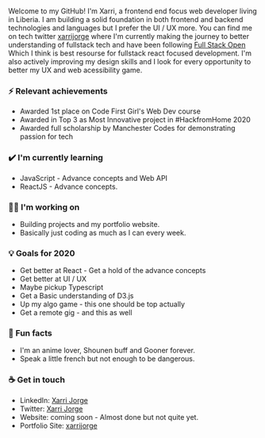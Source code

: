 <br>
<br>
Welcome to my GitHub! I'm Xarri, a frontend end focus web developer living in Liberia. I am building a solid foundation in both frontend and backend technologies and languages but I prefer the UI / UX more. You can find me on tech twitter <a href = "https://twitter.com/xarrijorge">xarrijorge</a> where I'm currently making the journey to better understanding of fullstack tech and have been following <a href="https://fullstackopen.com/en">Full Stack Open</a> Which I think is best resourse for fullstack react focused development. I'm also actively improving my design skills and I look for every opportunity to better my UX  and web acessibility game.

### ⚡ Relevant achievements
- Awarded 1st place on Code First Girl's Web Dev course
- Awarded in Top 3 as Most Innovative project in #HackfromHome 2020 
- Awarded full scholarship by Manchester Codes for demonstrating passion for tech

### ✔️ I'm currently learning
- JavaScript - Advance concepts and Web API
- ReactJS - Advance concepts. 

### 👩‍💻 I'm working on
- Building projects and my portfolio website.
- Basically just coding as much as I can every week. 

### 💡 Goals for 2020
- Get better at React - Get a hold of the advance concepts
- Get better at UI / UX
- Maybe pickup Typescript
- Get a Basic understanding of D3.js
- Up my algo game - this one should be top actually
- Get a remote gig - and this as well

### 🌴 Fun facts
- I'm an anime lover, Shounen buff and Gooner forever. 
- Speak a little french but not enough to be dangerous.

### ☕ Get in touch
- LinkedIn: <a href = "https://www.linkedin.com/in/xarri/">Xarri Jorge</a>
- Twitter: <a href = "https://twitter.com/xarri">Xarri Jorge</a>
- Website: coming soon - Almost done but not quite yet.
- Portfolio Site: <a href = "https://xarrijorge.netlify.app">xarrijorge</a>
<br>
<br>
